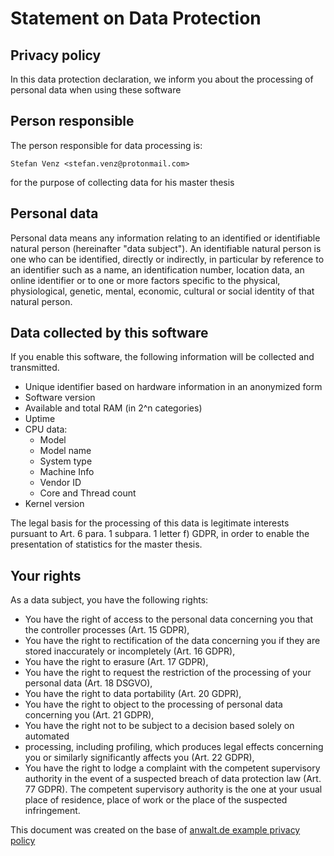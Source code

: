 # Statement on Data Protection

## Privacy policy

In this data protection declaration, we inform you about the processing of
personal data when using these software

## Person responsible

The person responsible for data processing is:
```
Stefan Venz <stefan.venz@protonmail.com>
```
for the purpose of collecting data for his master thesis

## Personal data

Personal data means any information relating to an identified or identifiable
natural person (hereinafter "data subject"). An identifiable natural person is
one who can be identified, directly or indirectly, in particular by reference
to an identifier such as a name, an identification number, location data, an
online identifier or to one or more factors specific to the physical,
physiological, genetic, mental, economic, cultural or social identity of that
natural person.

## Data collected by this software

If you enable this software, the following information will be collected and
transmitted.

- Unique identifier based on hardware information in an anonymized form
- Software version
- Available and total RAM (in 2^n categories)
- Uptime
- CPU data:
  - Model
  - Model name
  - System type
  - Machine Info
  - Vendor ID
  - Core and Thread count
- Kernel version

The legal basis for the processing of this data is legitimate interests
pursuant to Art. 6 para. 1 subpara. 1 letter f) GDPR, in order to enable the
presentation of statistics for the master thesis.

## Your rights

As a data subject, you have the following rights:

- You have the right of access to the personal data concerning you that the
  controller processes (Art. 15 GDPR),
- You have the right to rectification of the data concerning you if they are
  stored inaccurately or incompletely (Art. 16 GDPR),
- You have the right to erasure (Art. 17 GDPR),
- You have the right to request the restriction of the processing of your
  personal data (Art. 18 DSGVO),
- You have the right to data portability (Art. 20 GDPR),
- You have the right to object to the processing of personal data concerning
  you (Art. 21 GDPR),
- You have the right not to be subject to a decision based solely on automated
- processing, including profiling, which produces legal effects concerning you
  or similarly significantly affects you (Art. 22 GDPR),
- You have the right to lodge a complaint with the competent supervisory
  authority in the event of a suspected breach of data protection law
  (Art. 77 GDPR). The competent supervisory authority is the one at your usual
  place of residence, place of work or the place of the suspected infringement.


This document was created on the base of [anwalt.de example privacy policy](https://www.anwalt.de/vorlage/muster-datenschutzerklaerung.php)

